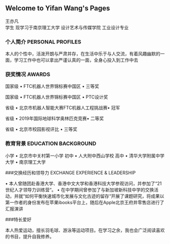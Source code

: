 ## Welcome to Yifan Wang's Pages

王亦凡  
学生 现学习于南京理工大学 设计艺术与传媒学院 工业设计专业  

### 个人简介 PERSONAL PROFILES

本人的个性中，活泼开朗与严肃并存，在生活中乐于与人交流，有着风趣幽默的一面，学习工作中也可以拿出严谨认真的一面，全身心投入到工作中去


### 获奖情况 AWARDS

国家级 • FTC机器人世界锦标赛中国区 • 三等奖 

国家级 • FTC机器人世界锦标赛中国区 • PTC设计奖

省级 • 北京市机器人智能大赛FTC机器人工程挑战赛• 冠军

省级 • 2019年国际地球科学奥林匹克竞赛• 二等奖

省级 • 北京市校园影视评比 • 三等奖

### 教育背景 EDUCATION BACKGROUND

小学 • 北京市中关村第一小学
初中 • 人大附中西山学校 
高中 • 清华大学附属中学
大学 • 南京理工大学

###交换经历和领导力 EXCHANGE EXPERIENCE & LEADERSHIP

•	本人曾随团赴香港大学、香港中文大学和香港科技大学参观访问，并参加了“21世纪人才领导力训练营“。
•	在中学期间曾参加了与新加坡新科技中学的交换活动，并就“如何平衡快速城市化发展与文化古迹的留存“开展了课题研究，将成果以第一作者的身份发布在苹果ibooks平台上，随后在Apple北京王府井零售店进行了汇报演讲

###特长爱好

本人热爱运动，擅长羽毛球、游泳等运动项目。在学习之余，我也会广泛阅读喜欢的书目，提升自我修养。
